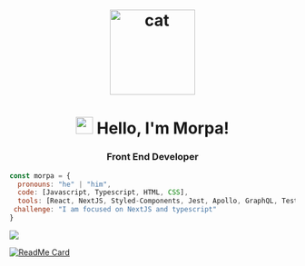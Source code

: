 
<h1 align="center">
  <img src="https://media.giphy.com/media/xFkgeu7dhfgqqxJqmj/giphy.gif" alt="cat" width="150px" />
</h1>
</h1>

<h1 align="center">
  <img src="https://media.giphy.com/media/hvRJCLFzcasrR4ia7z/giphy.gif" width="30px"> Hello, I'm Morpa!
</h1>

<h3 align="center">Front End Developer</h3>

```javascript
const morpa = {
  pronouns: "he" | "him",
  code: [Javascript, Typescript, HTML, CSS],
  tools: [React, NextJS, Styled-Components, Jest, Apollo, GraphQL, Testing Library, Storybook, Cypress],
 challenge: "I am focused on NextJS and typescript"
}
```

![](https://visitor-badge.glitch.me/badge?page_id=morpa.morpa)

[![ReadMe Card](https://github-readme-stats.vercel.app/api/pin/?username=morpa&repo=morpa)](https://github.com/anuraghazra/github-readme-stats)
